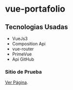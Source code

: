 # vue-portafolio

## Tecnologias Usadas
- VueJs3
- Composition Api
- vue-router
- PrimeVue
- Api GitHub
### Sitio de Prueba
[Ver Página](https://patricioaguilarvargas.github.io/vue-portafolio/).
